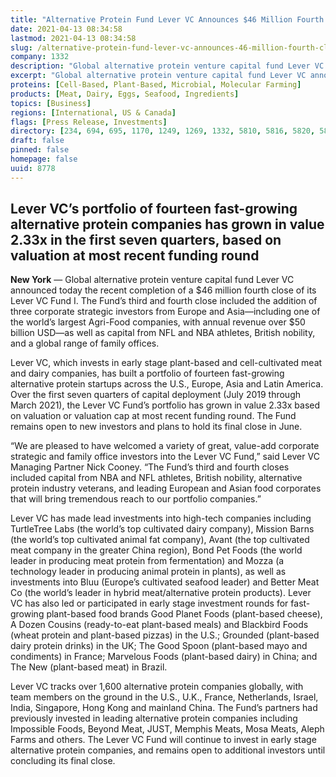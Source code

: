 ```yaml
---
title: "Alternative Protein Fund Lever VC Announces $46 Million Fourth Close, 2.33x Growth in Portfolio Value"
date: 2021-04-13 08:34:58
lastmod: 2021-04-13 08:34:58
slug: /alternative-protein-fund-lever-vc-announces-46-million-fourth-close-233x-growth-portfolio
company: 1332
description: "Global alternative protein venture capital fund Lever VC announced today the recent completion of a $46 million fourth close of its Lever VC Fund I. The Fund’s third and fourth close included the addition of three corporate strategic investors from Europe and Asia—including one of the world’s largest Agri-Food companies, with annual revenue over $50 billion USD—as well as capital from NFL and NBA athletes, British nobility, and a global range of family offices."
excerpt: "Global alternative protein venture capital fund Lever VC announced today the recent completion of a $46 million fourth close of its Lever VC Fund I. The Fund’s third and fourth close included the addition of three corporate strategic investors from Europe and Asia—including one of the world’s largest Agri-Food companies, with annual revenue over $50 billion USD—as well as capital from NFL and NBA athletes, British nobility, and a global range of family offices."
proteins: [Cell-Based, Plant-Based, Microbial, Molecular Farming]
products: [Meat, Dairy, Eggs, Seafood, Ingredients]
topics: [Business]
regions: [International, US & Canada]
flags: [Press Release, Investments]
directory: [234, 694, 695, 1170, 1249, 1269, 1332, 5810, 5816, 5820, 5827, 5831, 6196, 7856, 8464, 8602, 8754]
draft: false
pinned: false
homepage: false
uuid: 8778
---
```

<h2>Lever VC’s portfolio of fourteen fast-growing alternative protein companies has grown in value 2.33x in the first seven quarters, based on valuation at most recent funding round</h2>
<p><strong>New York</strong> — Global alternative protein venture capital fund Lever VC announced today the recent completion of a $46 million fourth close of its Lever VC Fund I. The Fund’s third and fourth close included the addition of three corporate strategic investors from Europe and Asia—including one of the world’s largest Agri-Food companies, with annual revenue over $50 billion USD—as well as capital from NFL and NBA athletes, British nobility, and a global range of family offices.</p>
<p>Lever VC, which invests in early stage plant-based and cell-cultivated meat and dairy companies, has built a portfolio of fourteen fast-growing alternative protein startups across the U.S., Europe, Asia and Latin America. Over the first seven quarters of capital deployment (July 2019 through March 2021), the Lever VC Fund’s portfolio has grown in value 2.33x based on valuation or valuation cap at most recent funding round. The Fund remains open to new investors and plans to hold its final close in June<a>.</a></p>
<p>“We are pleased to have welcomed a variety of great, value-add corporate strategic and family office investors into the Lever VC Fund,” said Lever VC Managing Partner Nick Cooney. “The Fund’s third and fourth closes included capital from NBA and NFL athletes, British nobility, alternative protein industry veterans, and leading European and Asian food corporates that will bring tremendous reach to our portfolio companies.”</p>
<p>Lever VC has made lead investments into high-tech companies including TurtleTree Labs (the world’s top cultivated dairy company), Mission Barns (the world’s top cultivated animal fat company), Avant (the top cultivated meat company in the greater China region), Bond Pet Foods (the world leader in producing meat protein from fermentation) and Mozza (a technology leader in producing animal protein in plants), as well as investments into Bluu (Europe’s cultivated seafood leader) and Better Meat Co (the world’s leader in hybrid meat/alternative protein products). Lever VC has also led or participated in early stage investment rounds for fast-growing plant-based food brands Good Planet Foods (plant-based cheese), A Dozen Cousins (ready-to-eat plant-based meals) and Blackbird Foods (wheat protein and plant-based pizzas) in the U.S.; Grounded (plant-based dairy protein drinks) in the UK; The Good Spoon (plant-based mayo and condiments) in France; Marvelous Foods (plant-based dairy) in China; and The New (plant-based meat) in Brazil.</p>
<p>Lever VC tracks over 1,600 alternative protein companies globally, with team members on the ground in the U.S., U.K., France, Netherlands, Israel, India, Singapore, Hong Kong and mainland China. The Fund’s partners had previously invested in leading alternative protein companies including Impossible Foods, Beyond Meat, JUST, Memphis Meats, Mosa Meats, Aleph Farms and others. The Lever VC Fund will continue to invest in early stage alternative protein companies, and remains open to additional investors until concluding its final close.</p>
